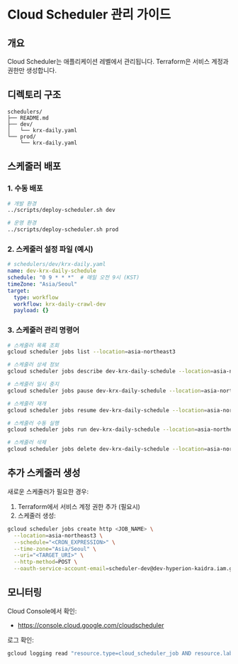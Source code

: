 # Cloud Scheduler 관리 가이드

## 개요

Cloud Scheduler는 애플리케이션 레벨에서 관리됩니다. Terraform은 서비스 계정과 권한만 생성합니다.

## 디렉토리 구조

```
schedulers/
├── README.md
├── dev/
│   └── krx-daily.yaml
└── prod/
    └── krx-daily.yaml
```

## 스케줄러 배포

### 1. 수동 배포

```bash
# 개발 환경
../scripts/deploy-scheduler.sh dev

# 운영 환경
../scripts/deploy-scheduler.sh prod
```

### 2. 스케줄러 설정 파일 (예시)

```yaml
# schedulers/dev/krx-daily.yaml
name: dev-krx-daily-schedule
schedule: "0 9 * * *"  # 매일 오전 9시 (KST)
timeZone: "Asia/Seoul"
target:
  type: workflow
  workflow: krx-daily-crawl-dev
  payload: {}
```

### 3. 스케줄러 관리 명령어

```bash
# 스케줄러 목록 조회
gcloud scheduler jobs list --location=asia-northeast3

# 스케줄러 상세 정보
gcloud scheduler jobs describe dev-krx-daily-schedule --location=asia-northeast3

# 스케줄러 일시 중지
gcloud scheduler jobs pause dev-krx-daily-schedule --location=asia-northeast3

# 스케줄러 재개
gcloud scheduler jobs resume dev-krx-daily-schedule --location=asia-northeast3

# 스케줄러 수동 실행
gcloud scheduler jobs run dev-krx-daily-schedule --location=asia-northeast3

# 스케줄러 삭제
gcloud scheduler jobs delete dev-krx-daily-schedule --location=asia-northeast3
```

## 추가 스케줄러 생성

새로운 스케줄러가 필요한 경우:

1. Terraform에서 서비스 계정 권한 추가 (필요시)
2. 스케줄러 생성:

```bash
gcloud scheduler jobs create http <JOB_NAME> \
  --location=asia-northeast3 \
  --schedule="<CRON_EXPRESSION>" \
  --time-zone="Asia/Seoul" \
  --uri="<TARGET_URI>" \
  --http-method=POST \
  --oauth-service-account-email=scheduler-dev@dev-hyperion-kaidra.iam.gserviceaccount.com
```

## 모니터링

Cloud Console에서 확인:
- https://console.cloud.google.com/cloudscheduler

로그 확인:
```bash
gcloud logging read "resource.type=cloud_scheduler_job AND resource.labels.job_id=dev-krx-daily-schedule" --limit=50
```